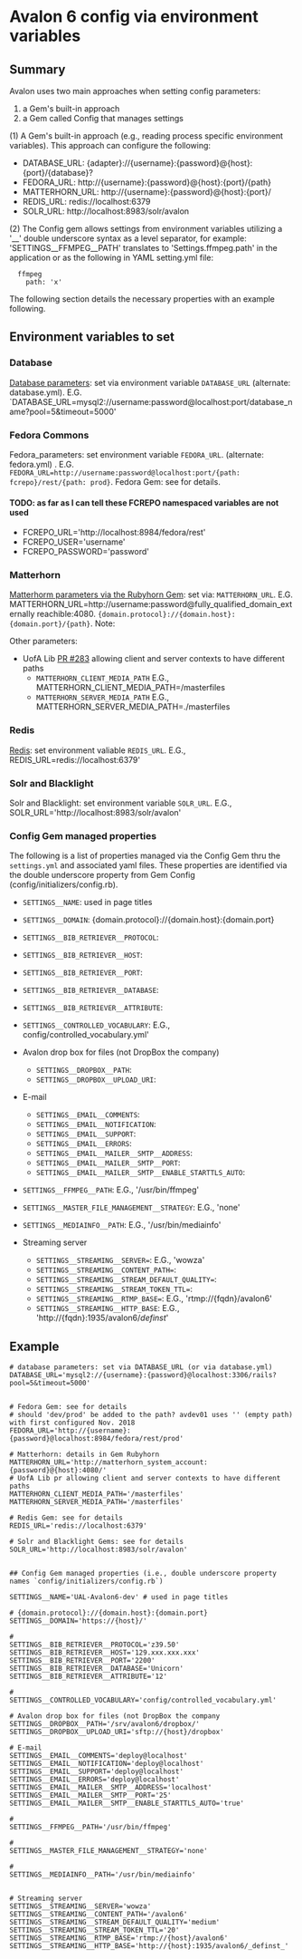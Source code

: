 # Avalon 6 config via environment variables

## Summary

Avalon uses two main approaches when setting config parameters:

1. a Gem's built-in approach
2. a Gem called Config that manages settings

(1) A Gem's built-in approach (e.g., reading process specific environment variables). This approach can configure the following:

- DATABASE_URL: {adapter}://{username}:{password}@{host}:{port}/{database}?
- FEDORA_URL: http://{username}:{password}@{host}:{port}/{path}
- MATTERHORN_URL: http://{username}:{password}@{host}:{port}/
- REDIS_URL: redis://localhost:6379
- SOLR_URL: http://localhost:8983/solr/avalon

(2) The Config gem allows settings from environment variables utilizing a '\_\_' double underscore syntax as a level separator, for example: 'SETTINGS\_\_FFMPEG\_\_PATH' translates to 'Settings.ffmpeg.path' in the application or as the following in YAML setting.yml file:

```
  ffmpeg
    path: 'x'
```

The following section details the necessary properties with an example following.

## Environment variables to set

### Database

[Database parameters](https://edgeguides.rubyonrails.org/configuring.html#configuring-a-database): set via environment variable `DATABASE_URL` (alternate: database.yml). E.G. `DATABASE_URL=mysql2://username:password@localhost:port/database_name?pool=5&timeout=5000'

### Fedora Commons

Fedora_parameters: set environment variable `FEDORA_URL`. (alternate: fedora.yml) . E.G. `FEDORA_URL=http://username:password@localhost:port/{path: fcrepo}/rest/{path: prod}`. Fedora Gem: see for details.

#### TODO: as far as I can tell these FCREPO namespaced variables are not used

- FCREPO_URL='http://localhost:8984/fedora/rest'
- FCREPO_USER='username'
- FCREPO_PASSWORD='password'

### Matterhorn

[Matterhorm parameters via the Rubyhorn Gem](https://rubygems.org/gems/rubyhorn): set via: `MATTERHORN_URL`. E.G. MATTERHORN_URL=http://username:password@fully_qualified_domain_externally reachible:4080. `{domain.protocol}://{domain.host}:{domain.port}/{path}`. Note:

Other parameters:

- UofA Lib [PR #283](https://github.com/ualbertalib/avalon/commit/cf83ef590ac7698c399e8c388d8371d119c16b06#diff-3f8f85b622299614ed2fb8ed63b39e52R266) allowing client and server contexts to have different paths
  - `MATTERHORN_CLIENT_MEDIA_PATH` E.G., MATTERHORN_CLIENT_MEDIA_PATH=/masterfiles
  - `MATTERHORN_SERVER_MEDIA_PATH` E.G., MATTERHORN_SERVER_MEDIA_PATH=./masterfiles

### Redis

[Redis](https://github.com/redis/redis-rb): set environment valiable `REDIS_URL`. E.G., REDIS_URL=redis://localhost:6379'

### Solr and Blacklight

Solr and Blacklight: set environment variable `SOLR_URL`. E.G., SOLR_URL='http://localhost:8983/solr/avalon'

### Config Gem managed properties

The following is a list of properties managed via the Config Gem thru the `settings.yml` and associated yaml files. These properties are identified via the double underscore property from Gem Config (config/initializers/config.rb).

- `SETTINGS__NAME`: used in page titles

- `SETTINGS__DOMAIN`: {domain.protocol}://{domain.host}:{domain.port}

- `SETTINGS__BIB_RETRIEVER__PROTOCOL`:
- `SETTINGS__BIB_RETRIEVER__HOST`:
- `SETTINGS__BIB_RETRIEVER__PORT`:
- `SETTINGS__BIB_RETRIEVER__DATABASE`:
- `SETTINGS__BIB_RETRIEVER__ATTRIBUTE`:

- `SETTINGS__CONTROLLED_VOCABULARY`: E.G., config/controlled_vocabulary.yml'

- Avalon drop box for files (not DropBox the company)

  - `SETTINGS__DROPBOX__PATH`:
  - `SETTINGS__DROPBOX__UPLOAD_URI`:

- E-mail

  - `SETTINGS__EMAIL__COMMENTS`:
  - `SETTINGS__EMAIL__NOTIFICATION`:
  - `SETTINGS__EMAIL__SUPPORT`:
  - `SETTINGS__EMAIL__ERRORS`:
  - `SETTINGS__EMAIL__MAILER__SMTP__ADDRESS`:
  - `SETTINGS__EMAIL__MAILER__SMTP__PORT`:
  - `SETTINGS__EMAIL__MAILER__SMTP__ENABLE_STARTTLS_AUTO`:

- `SETTINGS__FFMPEG__PATH`: E.G., '/usr/bin/ffmpeg'

- `SETTINGS__MASTER_FILE_MANAGEMENT__STRATEGY`: E.G., 'none'

- `SETTINGS__MEDIAINFO__PATH`: E.G., '/usr/bin/mediainfo'

- Streaming server

  - `SETTINGS__STREAMING__SERVER=`: E.G., 'wowza'
  - `SETTINGS__STREAMING__CONTENT_PATH=`:
  - `SETTINGS__STREAMING__STREAM_DEFAULT_QUALITY=`:
  - `SETTINGS__STREAMING__STREAM_TOKEN_TTL=`:
  - `SETTINGS__STREAMING__RTMP_BASE=`: E.G., 'rtmp://{fqdn}/avalon6'
  - `SETTINGS__STREAMING__HTTP_BASE`: E.G., 'http://{fqdn}:1935/avalon6/_definst_'

## Example

```
# database parameters: set via DATABASE_URL (or via database.yml)
DATABASE_URL='mysql2://{username}:{password}@localhost:3306/rails?pool=5&timeout=5000'


# Fedora Gem: see for details
# should 'dev/prod' be added to the path? avdev01 uses '' (empty path) with first configured Nov. 2018
FEDORA_URL='http://{username}:{password}@localhost:8984/fedora/rest/prod'

# Matterhorn: details in Gem Rubyhorn
MATTERHORN_URL='http://matterhorn_system_account:{password}@{host}:4080/'
# UofA Lib pr allowing client and server contexts to have different paths
MATTERHORN_CLIENT_MEDIA_PATH='/masterfiles'
MATTERHORN_SERVER_MEDIA_PATH='/masterfiles'

# Redis Gem: see for details
REDIS_URL='redis://localhost:6379'

# Solr and Blacklight Gems: see for details
SOLR_URL='http://localhost:8983/solr/avalon'


## Config Gem managed properties (i.e., double underscore property names `config/initializers/config.rb`)

SETTINGS__NAME='UAL-Avalon6-dev' # used in page titles

# {domain.protocol}://{domain.host}:{domain.port}
SETTINGS__DOMAIN='https://{host}/'

#
SETTINGS__BIB_RETRIEVER__PROTOCOL='z39.50'
SETTINGS__BIB_RETRIEVER__HOST='129.xxx.xxx.xxx'
SETTINGS__BIB_RETRIEVER__PORT='2200'
SETTINGS__BIB_RETRIEVER__DATABASE='Unicorn'
SETTINGS__BIB_RETRIEVER__ATTRIBUTE='12'

#
SETTINGS__CONTROLLED_VOCABULARY='config/controlled_vocabulary.yml'

# Avalon drop box for files (not DropBox the company
SETTINGS__DROPBOX__PATH='/srv/avalon6/dropbox/'
SETTINGS__DROPBOX__UPLOAD_URI='sftp://{host}/dropbox'

# E-mail
SETTINGS__EMAIL__COMMENTS='deploy@localhost'
SETTINGS__EMAIL__NOTIFICATION='deploy@localhost'
SETTINGS__EMAIL__SUPPORT='deploy@localhost'
SETTINGS__EMAIL__ERRORS='deploy@localhost'
SETTINGS__EMAIL__MAILER__SMTP__ADDRESS='localhost'
SETTINGS__EMAIL__MAILER__SMTP__PORT='25'
SETTINGS__EMAIL__MAILER__SMTP__ENABLE_STARTTLS_AUTO='true'

#
SETTINGS__FFMPEG__PATH='/usr/bin/ffmpeg'

#
SETTINGS__MASTER_FILE_MANAGEMENT__STRATEGY='none'

#
SETTINGS__MEDIAINFO__PATH='/usr/bin/mediainfo'


# Streaming server
SETTINGS__STREAMING__SERVER='wowza'
SETTINGS__STREAMING__CONTENT_PATH='/avalon6'
SETTINGS__STREAMING__STREAM_DEFAULT_QUALITY='medium'
SETTINGS__STREAMING__STREAM_TOKEN_TTL='20'
SETTINGS__STREAMING__RTMP_BASE='rtmp://{host}/avalon6'
SETTINGS__STREAMING__HTTP_BASE='http://{host}:1935/avalon6/_definst_'
```
